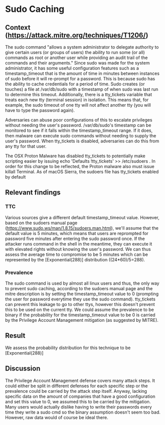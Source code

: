 # Sudo Caching

## Context (https://attack.mitre.org/techniques/T1206/)

The sudo command "allows a system administrator to delegate authority to give certain users (or groups of users) the ability to run some (or all) commands as root or another user while providing an audit trail of the commands and their arguments." Since sudo was made for the system administrator, it has some useful configuration features such as a timestamp_timeout that is the amount of time in minutes between instances of sudo before it will re-prompt for a password. This is because sudo has the ability to cache credentials for a period of time. Sudo creates (or touches) a file at /var/db/sudo with a timestamp of when sudo was last run to determine this timeout. Additionally, there is a tty_tickets variable that treats each new tty (terminal session) in isolation. This means that, for example, the sudo timeout of one tty will not affect another tty (you will have to type the password again).

Adversaries can abuse poor configurations of this to escalate privileges without needing the user's password. /var/db/sudo's timestamp can be monitored to see if it falls within the timestamp_timeout range. If it does, then malware can execute sudo commands without needing to supply the user's password. When tty_tickets is disabled, adversaries can do this from any tty for that user.

The OSX Proton Malware has disabled tty_tickets to potentially make scripting easier by issuing echo \'Defaults !tty_tickets\' >> /etc/sudoers . In order for this change to be reflected, the Proton malware also must issue killall Terminal. As of macOS Sierra, the sudoers file has tty_tickets enabled by default

## Relevant findings

### TTC 

Various sources give a different default timestamp_timeout value. However, based on the sudoers manual page (https://www.sudo.ws/man/1.8.15/sudoers.man.html), we'll assume that the default value is 5 minutes, which means that users are reprompted for password five minutes after entering the sudo password once. If the attacker runs command in the shell in the meantime, they can execute it with elevated rights without knowing the user's password.
We can thus assess the average time to compromise to be 5 minutes which can be represented by the [Exponential(288)] distribution ((24*60)/5=288).

### Prevalence

The sudo command is used by almost all linux users and thus, the only way to prevent sudo caching, according to the sudoers manual page and the mitre description is by setting the timestamp_timeout value to 0 (prompting the user for password everytime they use the sudo command). tty_tickets can prevent this leakage to go to other ttys, however this doesn't prevent this to be used on the current tty. 
We could assume the prevalence to be binary if the probability for the timestamp_timeout value to be 0 is carried by the Privilege Account Management mitigation (as suggested by MITRE). 

## Result 

We assess the probability distribution for this technique to be [Exponential(288)]

## Discussion

The Privilege Account Management defense covers many attack steps. It could either be split in different defenses for each specific step or the prevalence could be carried by the attack step itself. Anyway, lacking specific data on the amount of companies that have a good configuration and set this value to 0, we assumed this to be carried by the mitigation. Many users would actually dislike having to write their passwords every time they write a sudo cmd so the binary assumption doesn't seem too bad. However, raw data would of course be ideal there.